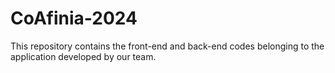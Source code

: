 # CoAfinia-2024
This repository contains the front-end and back-end codes belonging to the application developed by our team.
